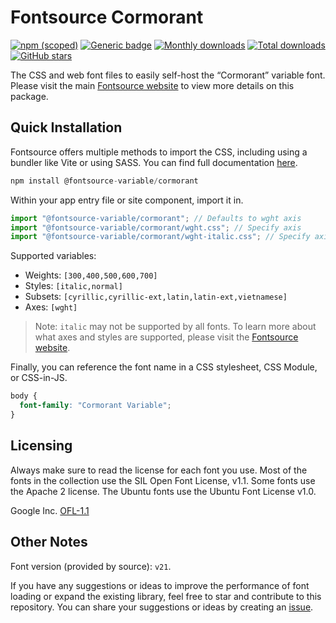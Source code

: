 # Fontsource Cormorant

[![npm (scoped)](https://img.shields.io/npm/v/@fontsource-variable/cormorant?color=brightgreen)](https://www.npmjs.com/package/@fontsource-variable/cormorant) [![Generic badge](https://img.shields.io/badge/fontsource-passing-brightgreen)](https://github.com/fontsource/fontsource) [![Monthly downloads](https://badgen.net/npm/dm/@fontsource-variable/cormorant)](https://github.com/fontsource/fontsource) [![Total downloads](https://badgen.net/npm/dt/@fontsource-variable/cormorant)](https://github.com/fontsource/fontsource) [![GitHub stars](https://img.shields.io/github/stars/fontsource/fontsource.svg?style=social&label=Star)](https://github.com/fontsource/fontsource/stargazers)

The CSS and web font files to easily self-host the “Cormorant” variable font. Please visit the main [Fontsource website](https://fontsource.org/fonts/cormorant) to view more details on this package.

## Quick Installation

Fontsource offers multiple methods to import the CSS, including using a bundler like Vite or using SASS. You can find full documentation [here](https://fontsource.org/docs/getting-started/introduction).

```javascript
npm install @fontsource-variable/cormorant
```

Within your app entry file or site component, import it in.

```javascript
import "@fontsource-variable/cormorant"; // Defaults to wght axis
import "@fontsource-variable/cormorant/wght.css"; // Specify axis
import "@fontsource-variable/cormorant/wght-italic.css"; // Specify axis and style
```

Supported variables:
- Weights: `[300,400,500,600,700]`
- Styles: `[italic,normal]`
- Subsets: `[cyrillic,cyrillic-ext,latin,latin-ext,vietnamese]`
- Axes: `[wght]`

> Note: `italic` may not be supported by all fonts. To learn more about what axes and styles are supported, please visit the [Fontsource website](https://fontsource.org/fonts/cormorant).

Finally, you can reference the font name in a CSS stylesheet, CSS Module, or CSS-in-JS.

```css
body {
  font-family: "Cormorant Variable";
}
```

## Licensing
Always make sure to read the license for each font you use. Most of the fonts in the collection use the SIL Open Font License, v1.1. Some fonts use the Apache 2 license. The Ubuntu fonts use the Ubuntu Font License v1.0.

Google Inc.
[OFL-1.1](http://scripts.sil.org/OFL)

## Other Notes
Font version (provided by source): `v21`.

If you have any suggestions or ideas to improve the performance of font loading or expand the existing library, feel free to star and contribute to this repository. You can share your suggestions or ideas by creating an [issue](https://github.com/fontsource/fontsource/issues).